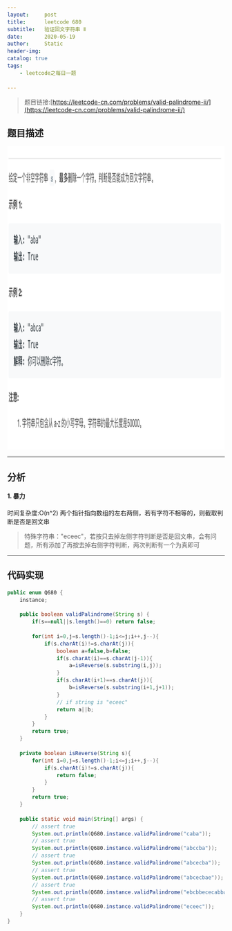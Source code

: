 ```yaml
---
layout:     post
title:      leetcode 680
subtitle:   验证回文字符串 Ⅱ
date:       2020-05-19
author:     Static
header-img: 
catalog: true
tags:
    - leetcode之每日一题
    
---
```


> 题目链接:[https://leetcode-cn.com/problems/valid-palindrome-ii/](https://leetcode-cn.com/problems/valid-palindrome-ii/)

## 题目描述

<html>
    <img src="/img/leetcode/leetcode-680.png" width="700" height="700" /> 
</html>

---

## 分析

#### 1. 暴力

时间复杂度:O(n^2)
两个指针指向数组的左右两侧，若有字符不相等的，则截取判断是否是回文串

> 特殊字符串："eceec"，若按只去掉左侧字符判断是否是回文串，会有问题，所有添加了再按去掉右侧字符判断，两次判断有一个为真即可

---

## 代码实现

```java
public enum Q680 {
    instance;

    public boolean validPalindrome(String s) {
        if(s==null||s.length()==0) return false;

        for(int i=0,j=s.length()-1;i<=j;i++,j--){
            if(s.charAt(i)!=s.charAt(j)){
                boolean a=false,b=false;
                if(s.charAt(i)==s.charAt(j-1)){
                    a=isReverse(s.substring(i,j));
                }
                if(s.charAt(i+1)==s.charAt(j)){
                    b=isReverse(s.substring(i+1,j+1));
                }
                // if string is "eceec"
                return a||b;
            }
        }
        return true;
    }

    private boolean isReverse(String s){
        for(int i=0,j=s.length()-1;i<=j;i++,j--){
            if(s.charAt(i)!=s.charAt(j)){
                return false;
            }
        }
        return true;
    }

    public static void main(String[] args) {
        // assert true
        System.out.println(Q680.instance.validPalindrome("caba"));
        // assert true
        System.out.println(Q680.instance.validPalindrome("abccba"));
        // assert true
        System.out.println(Q680.instance.validPalindrome("abcecba"));
        // assert true
        System.out.println(Q680.instance.validPalindrome("abcecbae"));
        // assert true
        System.out.println(Q680.instance.validPalindrome("ebcbbececabbacecbbcbe"));
        // assert true
        System.out.println(Q680.instance.validPalindrome("eceec"));
    }
}
```